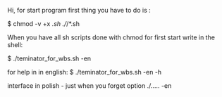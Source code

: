 Hi, for start program first thing you have to do is :

$ chmod -v +x *.sh ./*/*.sh

When you have all sh scripts done with chmod
for first start  write in the shell:

$ ./teminator_for_wbs.sh -en  

for help in in english:
$ ./teminator_for_wbs.sh -en -h 

interface in polish - just when you forget option ./..... -en 


